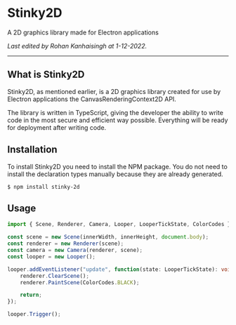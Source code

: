 # Stinky2D

A 2D graphics library made for Electron applications 

_Last edited by Rohan Kanhaisingh at 1-12-2022._

- - -

## What is Stinky2D

Stinky2D, as mentioned earlier, is a 2D graphics library created for use by Electron applications
the CanvasRenderingContext2D API.

The library is written in TypeScript, giving the developer the ability to write code in the most secure and
efficient way possible. Everything will be ready for deployment after writing code.

## Installation

To install Stinky2D you need to install the NPM package. You do not need to install the declaration types
manually because they are already generated.

```
$ npm install stinky-2d
```

## Usage

```typescript
import { Scene, Renderer, Camera, Looper, LooperTickState, ColorCodes } from "stinky-2d"

const scene = new Scene(innerWidth, innerHeight, document.body);
const renderer = new Renderer(scene);
const camera = new Camera(renderer, scene);
const looper = new Looper();

looper.addEventListener("update", function(state: LooperTickState): void {
	renderer.ClearScene();
	renderer.PaintScene(ColorCodes.BLACK);

	return;
});

looper.Trigger();
```